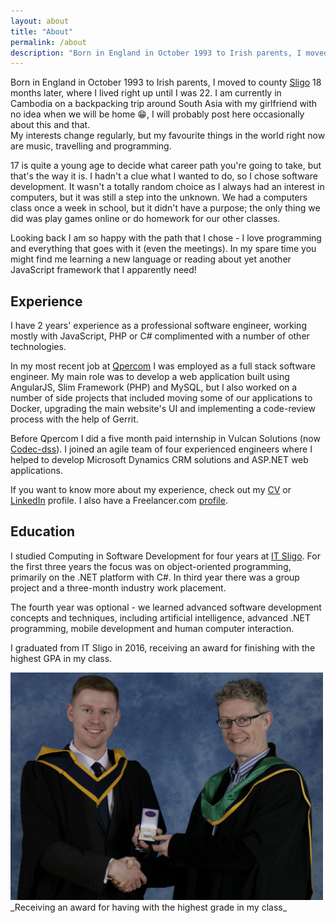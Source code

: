 ```yaml
---
layout: about
title: "About"
permalink: /about
description: "Born in England in October 1993 to Irish parents, I moved to county Sligo 18 months later, where I lived right up until I was 22."
---
```


Born in England in October 1993 to Irish parents, I moved to county [Sligo](https://en.wikipedia.org/wiki/Sligo) 18 months later, where I lived right up until I was 22. I am currently in Cambodia on a backpacking trip around South Asia with my girlfriend with no idea when we will be home 😁, I will probably post here occasionally about this and that.<br/>My interests change regularly, but my favourite things in the world right now are music, travelling and programming. 

17 is quite a young age to decide what career path you're going to take, but that's the way it is. I hadn't a clue what I wanted to do, so I chose software development. It wasn't a totally random choice as I always had an interest in computers, but it was still a step into the unknown. We had a computers class once a week in school, but it didn't have a purpose; the only thing we did was play games online or do homework for our other classes.

Looking back I am so happy with the path that I chose - I love programming and everything that goes with it (even the meetings). In my spare time you might find me learning a new language or reading about yet another JavaScript framework that I apparently need!

## Experience

I have 2 years' experience as a professional software engineer, working mostly with JavaScript, PHP or C# complimented with a number of other technologies.

In my most recent job at [Qpercom](https://www.qpercom.com) I was employed as a full stack software engineer. My main role was to develop a web application built using AngularJS, Slim Framework (PHP) and MySQL, but I also worked on a number of side projects that included moving some of our applications to Docker, upgrading the main website's UI and implementing a code-review process with the help of Gerrit.<br/>

Before Qpercom I did a five month paid internship in Vulcan Solutions (now [Codec-dss](http://www.codec.ie)). I joined an agile team of four experienced engineers where I helped to develop Microsoft Dynamics CRM solutions and ASP.NET web applications.

If you want to know more about my experience, check out my [CV](/assets/pdf/EndaPhelan.pdf}}) or [LinkedIn](https://www.linkedin.com/in/endaphelan) profile. I also have a Freelancer.com [profile](https://www.freelancer.com/u/endaphelan).

## Education

I studied Computing in Software Development for four years at [IT Sligo](https://www.itsligo.ie/). For the first three years the focus was on object-oriented programming, primarily on the .NET platform with C#. In third year there was a group project and a three-month industry work placement.

The fourth year was optional - we learned ​advanced software development concepts and techniques, including artificial intelligence, advanced .NET programming, mobile development and human computer interaction.<br/>

I graduated from IT Sligo in 2016, receiving an award for finishing with the highest GPA in my class.

<img class="post-image post-image-1" src="/assets/jpg/graduation-award.jpg" width="500" alt="Me receiving an award for finishing with the highest grade in my class">
_Receiving an award for having with the highest grade in my class_